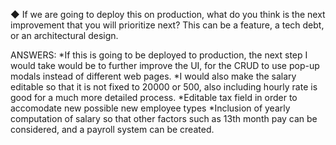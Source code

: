 ◆ If we are going to deploy this on production, what do you think is the next
improvement that you will prioritize next? This can be a feature, a tech debt, or
an architectural design.

ANSWERS:
*If this is going to be deployed to production, the next step I would take would be to further improve the UI, for the CRUD to use pop-up modals instead of different web pages.
*I would also make the salary editable so that it is not fixed to 20000 or 500, also including hourly rate is good for a much more detailed process.
*Editable tax field in order to accomodate new possible new employee types
*Inclusion of yearly computation of salary so that other factors such as 13th month pay can be considered, and a payroll system can be created.

